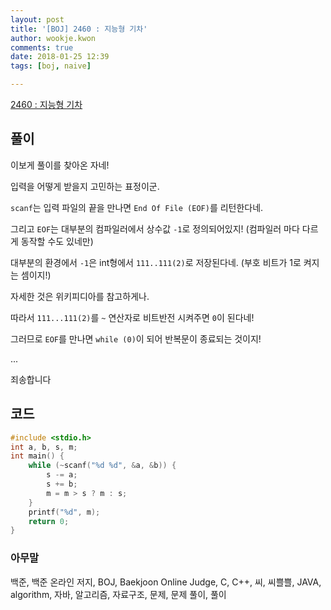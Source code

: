 ```yaml
---
layout: post
title: '[BOJ] 2460 : 지능형 기차'
author: wookje.kwon
comments: true
date: 2018-01-25 12:39
tags: [boj, naive]

---
```


[2460 : 지능형 기차](https://www.acmicpc.net/problem/2460)

## 풀이

이보게 풀이를 찾아온 자네!

입력을 어떻게 받을지 고민하는 표정이군.

`scanf`는 입력 파일의 끝을 만나면 `End Of File (EOF)`를 리턴한다네.

그리고 `EOF`는 대부분의 컴파일러에서 상수값 `-1`로 정의되어있지! (컴파일러 마다 다르게 동작할 수도 있네만)

대부분의 환경에서 `-1`은 int형에서 `111..111(2)`로 저장된다네. (부호 비트가 1로 켜지는 셈이지!)

자세한 것은 위키피디아를 참고하게나.

따라서 `111...111(2)`를 `~` 연산자로 비트반전 시켜주면 `0`이 된다네!

그러므로 `EOF`를 만나면 `while (0)`이 되어 반복문이 종료되는 것이지!

...

죄송합니다

## 코드

```cpp
#include <stdio.h>
int a, b, s, m;
int main() {
	while (~scanf("%d %d", &a, &b)) {
		s -= a;
		s += b;
		m = m > s ? m : s;
	}
	printf("%d", m);
	return 0;
}
```

### 아무말  
백준, 백준 온라인 저지, BOJ, Baekjoon Online Judge, C, C++, 씨, 씨쁠쁠, JAVA, algorithm, 자바, 알고리즘, 자료구조, 문제, 문제 풀이, 풀이
